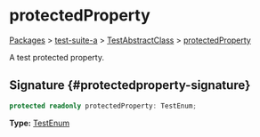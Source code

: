 # protectedProperty

[Packages](./) &gt; [test-suite-a](./test-suite-a/) &gt; [TestAbstractClass](./test-suite-a/testabstractclass-class/) &gt; [protectedProperty](./test-suite-a/testabstractclass-class/protectedproperty-property)

A test protected property.

## Signature {#protectedproperty-signature}

```typescript
protected readonly protectedProperty: TestEnum;
```

**Type:** [TestEnum](./test-suite-a/testenum-enum/)
